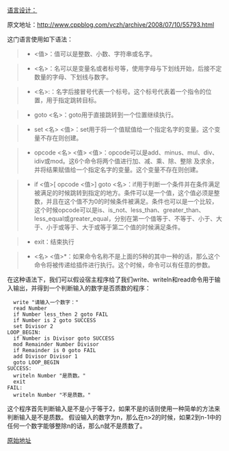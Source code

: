 [语言设计：][1]


原文地址：http://www.cppblog.com/vczh/archive/2008/07/10/55793.html

这门语言使用如下语法：
 
> * <值>：值可以是整数、小数、字符串或名字。

> * <名>：名可以是变量名或者标号等，使用字母与下划线开始，后接不定数量的字母、下划线与数字。

> * <名>:：名字后接冒号代表一个标号。这个标号代表着一个指令的位置，用于指定跳转目标。

> * goto <名>：goto用于直接跳转到一个位置继续执行。

> * set <名> <值>：set用于将一个值赋值给一个指定名字的变量。这个变量不存在则创建。

> * opcode <名> <值> <值>：opcode可以是add、minus、mul、div、idiv或mod。这6个命令将两个值进行加、减、乘、除、整除 及求余，并将结果赋值给一个指定名字的变量。这个变量不存在则创建。

> * if <值>[ opcode <值>] goto <名>：if用于判断一个条件并在条件满足被满足的时候跳转到指定的地方。条件可以是一个值，这个值必须是整数，并且在这个值不为0的时候条件被满足。条件也可以是一个比较，这个时候opcode可以是is、is_not、less_than、greater_than、less_equal或greater_equal，分别在第一个值等于、不等于、小于、大于、小于或等于、大于或等于第二个值的时候满足条件。

> * exit：结束执行

> * <名> <值>*：如果命令名称不是上面的5种的其中一种的话，那么这个命令将被传递给插件进行执行。这个时候，命令可以有任意的参数。
 
在这种语法下，我们可以假设宿主程序给了我们write、writeln和read命令用于输入输出，并得到一个判断输入的数字是否质数的程序：
```
  write "请输入一个数字："
  read Number
  if Number less_then 2 goto FAIL
  if Number is 2 goto SUCCESS
  set Divisor 2
LOOP_BEGIN:
  if Number is Divisor goto SUCCESS
  mod Remainder Number Divisor
  if Remainder is 0 goto FAIL
  add Divisor Divisor 1
  goto LOOP_BEGIN
SUCCESS:
  writeln Number "是质数。"
  exit
FAIL:
  writeln Number "不是质数。"
```
这个程序首先判断输入是不是小于等于2，如果不是的话则使用一种简单的方法来判断输入是不是质数。
假设输入的数字为n，那么在n>2的时候，如果2到n-1中的任何一个数字能够整除n的话，那么n就不是质数了。


[原始地址][2]

[1]: http://www.cppblog.com/vczh/archive/2008/07/10/55793.html
[2]: http://www.cppblog.com/vczh/archive/2008/07/10/55793.html
